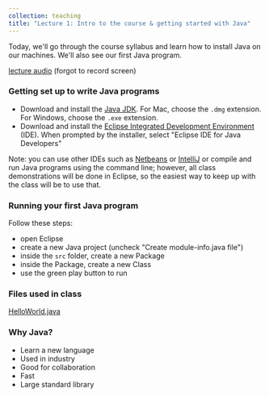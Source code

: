 ```yaml
---
collection: teaching
title: "Lecture 1: Intro to the course & getting started with Java"
---
```


Today, we'll go through the course syllabus and learn how to install Java on
our machines. We'll also see our first Java program.

[lecture audio](https://lgw2.github.io/teaching/csci132-fall-2022/lectures/day1.mp4) (forgot to record screen)

### Getting set up to write Java programs

* Download and install the [Java JDK](https://www.oracle.com/java/technologies/downloads/#java17). For Mac, choose the `.dmg` extension. For
	Windows, choose the `.exe` extension.
* Download and install the [Eclipse Integrated Development Environment](https://www.eclipse.org/) (IDE). When prompted by the installer, select "Eclipse IDE for Java Developers"

Note: you can use other IDEs such as [Netbeans](https://netbeans.apache.org/)
or [IntelliJ](https://www.jetbrains.com/idea/) or compile and run Java programs
using the command line; however, all class demonstrations will be done in
Eclipse, so the easiest way to keep up with the class will be to use that.

### Running your first Java program

Follow these steps:
* open Eclipse
* create a new Java project (uncheck "Create module-info.java file")
* inside the `src` folder, create a new Package
* inside the Package, create a new Class
* use the green play button to run

### Files used in class

[HelloWorld.java](https://lgw2.github.io/teaching/csci132-fall-2022/lectures/HelloWorld.java)

### Why Java?

* Learn a new language
* Used in industry
* Good for collaboration
* Fast
* Large standard library
